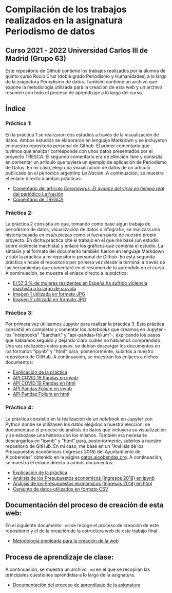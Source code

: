 #  Compilación de los trabajos realizados en la asignatura Periodismo de datos
## Curso  2021 - 2022 Universidad Carlos III de Madrid (Grupo 63)
Este repositorio de Github contiene los trabajos realizados por la alumna de quinto curso Rocío Cruz (doble grado Periodismo y Humanidades) a lo largo de la asignatura Periodismo de datos. También contiene un archivo que expone la metodología utilizada para la creación de esta web y un archivo resumen con todo el proceso de aprendizaje a lo largo del curso.
## Índice 
### Práctica 1:
En la práctica 1 se realizaron dos estudios a través de la visualización de datos. Ambos estudios se elaboraron en lenguaje Markdown y se incluyeron en nuestro repositorio personal de Github. El primer comentario que tuvimos que analizar corresponde con unos datos presentados por el proyecto TRESCA. El segundo comentario era de elección libre y consistía en comentar un artículo que tuviera un ejemplo de aplicación de Periodismo de Datos. En mi caso, elegí una visualización de datos de un artículo publicado en el periódico argentino *La Nación*. A continuación, se muestra el enlace directo a ambas prácticas:
- [Comentario del artículo *Coronavirus. El avance del virus en tiempo real* del periódico La Nación](practica-1-libre.md)
- [Comentario de TRESCA](practica-1-tresca.md)

### Práctica 2:
La práctica 2 consistía en que, tomando como base algún trabajo de periodismo de datos, visualización de datos o infografía, se realizara una historia basada en esa/s piezas como si fueran parte de nuestro propio proyecto. En dicha práctica cité el trabajo en el que me basé (un estudio sobre violencia machista) y enlacé los gráficos que contenía el estudio. La sintaxis y el formato del documento también fueron en lenguaje Markdown y subí la práctica a mi repositorio personal de Github. En esta segunda práctica vinculé el repositorio por primera vez desde la terminal a través de las herramientas que comentaré en el resumen de lo aprendido en el curso. A continuación, se muestra el enlace directo a la práctica:
- [El 57’3 % de mujeres residentes en España ha sufrido violencia machista a lo largo de su vida](practica-2.md)
- [Imagen 1 utilizada en formato JPG](violenciaedad.JPG)
- [Imagen 2 utilizada en formato JPG](violenciapareja.JPG)

### Práctica 3: 
Por primera vez utilizamos Jupyter para realizar la práctica 3. Esta práctica consistió en completar y comentar los *notebooks* que creamos en Jupyter -los "notebooks" "barchart" y "api-pandas-folium"-, explicando los pasos que habíamos seguido y dejando claro cuáles no habíamos comprendido. Una vez realizados estos pasos, se debían descargar los documentos en los formatos "ipynb" y "html" para, posteriormente, subirlos a nuestro repositorio de GitHub. A continuación, se muestran los enlaces a dichos documentos:
- [Explicación de la práctica](practica-3.md)
- [API COVID 19 Pandas en ipynb](python-api-covid19-pandas.ipynb)
- [API COVID 19 Pandas en html](python-api-covid19-pandas.html)
- [API Pandas Folium en ipynb](api-pandas-folium.ipynb)
- [API Pandas Folium en html](api-pandas-folium.html)

### Práctica 4:
La práctica consistió en la realización de un *notebook* en Jupyter con Python donde se utilizasen los datos elegidos a nuestra elección, se documentase el proceso de análisis de datos que incluyera su visualización y se esbozase una historia con los mismos. También era necesario descargarlos en "ipynb" y "html" para, posteriormente, subirlos a nuestro repositorio de GitHub. En mi caso, me basé en un "Análisis de los Presupuestos económicos (Ingresos 2018) del Ayuntamiento de Alcobendas" obtenido en la página [datos.alcobendas.org](https://datos.alcobendas.org/dataset/f1b27265-9654-447f-baef-2f3619a59baa/resource/7ba7d14a-7f1b-4533-8492-2448ed7d923c). A continuación, se muestra el enlace directo a ambos documentos:
- [Explicación de la práctica](practica-4.md)
- [Análisis de los Presupuestos económicos (Ingresos 2018) en ipynb](python-csv-ingresos-pandas.ipynb)
- [Análisis de los Presupuestos económicos (Ingresos 2018) en html](python-csv-ingresos-pandas.html)
- [Conjunto de datos utilizados en formato CSV](practica-4.csv.csv)

## Documentación del proceso de creación de esta web: 
En el siguiente documento `.md` se recoge el proceso de creación de este repositiorio y el de la creación de la estructura web de este trabajo final.
- [Metodología empleada para la creación de la web](metodologia.md)

## Proceso de aprendizaje de clase:
A continuación, se muestra un archivo `.md` en el que se recopilan las principales cuestiones aprendidas a lo largo de la asignatura.
- [Documentación del proceso de aprendizaje de la asignatura](resumen.md)
